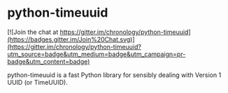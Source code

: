 python-timeuuid
===============

[![Join the chat at https://gitter.im/chronology/python-timeuuid](https://badges.gitter.im/Join%20Chat.svg)](https://gitter.im/chronology/python-timeuuid?utm_source=badge&utm_medium=badge&utm_campaign=pr-badge&utm_content=badge)

python-timeuuid is a fast Python library for sensibly dealing with Version 1 UUID (or TimeUUID). 
